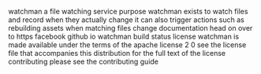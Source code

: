 watchman a file watching service purpose watchman exists to watch files and record when they actually change it can also trigger actions such as rebuilding assets when matching files change documentation head on over to https facebook github io watchman build status license watchman is made available under the terms of the apache license 2 0 see the license file that accompanies this distribution for the full text of the license contributing please see the contributing guide